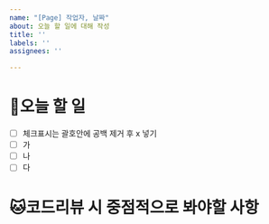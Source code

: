 ```yaml
---
name: "[Page] 작업자, 날짜"
about: 오늘 할 일에 대해 작성
title: ''
labels: ''
assignees: ''

---
```


# 🐶오늘 할 일
- [ ] 체크표시는 괄호안에 공백 제거 후 x 넣기
- [ ] 가
- [ ] 나
- [ ] 다

# 🐱코드리뷰 시 중점적으로 봐야할 사항
